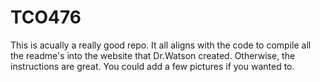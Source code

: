 # TCO476
This is acually a really good repo. It all aligns with the code to compile all the readme's into the website that Dr.Watson created. Otherwise, the instructions are great. You could add a few pictures if you wanted to.
